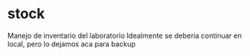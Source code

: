 # stock
Manejo de inventario del laboratorio
Idealmente se deberia continuar en local, pero lo dejamos aca para backup

